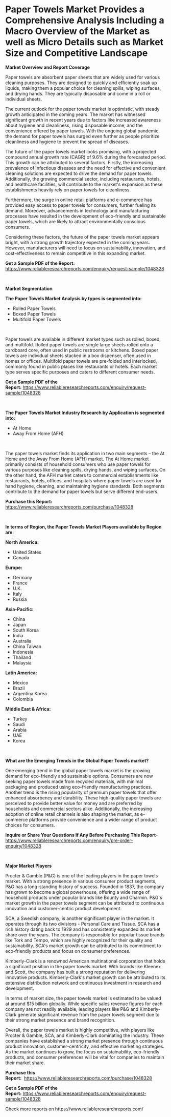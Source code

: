 <p><h1>Paper Towels Market Provides a Comprehensive Analysis Including a Macro Overview of the Market as well as Micro Details such as Market Size and Competitive Landscape</h1></p><p><strong>Market Overview and Report Coverage</strong></p>
<p><p>Paper towels are absorbent paper sheets that are widely used for various cleaning purposes. They are designed to quickly and efficiently soak up liquids, making them a popular choice for cleaning spills, wiping surfaces, and drying hands. They are typically disposable and come in a roll or individual sheets.</p><p>The current outlook for the paper towels market is optimistic, with steady growth anticipated in the coming years. The market has witnessed significant growth in recent years due to factors like increased awareness about hygiene and cleanliness, rising disposable income, and the convenience offered by paper towels. With the ongoing global pandemic, the demand for paper towels has surged even further as people prioritize cleanliness and hygiene to prevent the spread of diseases.</p><p>The future of the paper towels market looks promising, with a projected compound annual growth rate (CAGR) of 9.6% during the forecasted period. This growth can be attributed to several factors. Firstly, the increasing prevalence of infectious diseases and the need for effective and convenient cleaning solutions are expected to drive the demand for paper towels. Additionally, the growing commercial sector, including restaurants, hotels, and healthcare facilities, will contribute to the market's expansion as these establishments heavily rely on paper towels for cleanliness.</p><p>Furthermore, the surge in online retail platforms and e-commerce has provided easy access to paper towels for consumers, further fueling its demand. Moreover, advancements in technology and manufacturing processes have resulted in the development of eco-friendly and sustainable paper towels, which are likely to attract environmentally conscious consumers.</p><p>Considering these factors, the future of the paper towels market appears bright, with a strong growth trajectory expected in the coming years. However, manufacturers will need to focus on sustainability, innovation, and cost-effectiveness to remain competitive in this expanding market.</p></p>
<p><strong>Get a Sample PDF of the Report:</strong> <a href="https://www.reliableresearchreports.com/enquiry/request-sample/1048328">https://www.reliableresearchreports.com/enquiry/request-sample/1048328</a></p>
<p>&nbsp;</p>
<p><strong>Market Segmentation</strong></p>
<p><strong>The Paper Towels Market Analysis by types is segmented into:</strong></p>
<p><ul><li>Rolled Paper Towels</li><li>Boxed Paper Towels</li><li>Multifold Paper Towels</li></ul></p>
<p>&nbsp;</p>
<p><p>Paper towels are available in different market types such as rolled, boxed, and multifold. Rolled paper towels are single large sheets rolled onto a cardboard core, often used in public restrooms or kitchens. Boxed paper towels are individual sheets stacked in a box dispenser, often used in homes or offices. Multifold paper towels are pre-folded and interlocked, commonly found in public places like restaurants or hotels. Each market type serves specific purposes and caters to different consumer needs.</p></p>
<p><strong>Get a Sample PDF of the Report:</strong>&nbsp;<a href="https://www.reliableresearchreports.com/enquiry/request-sample/1048328">https://www.reliableresearchreports.com/enquiry/request-sample/1048328</a></p>
<p>&nbsp;</p>
<p><strong>The Paper Towels Market Industry Research by Application is segmented into:</strong></p>
<p><ul><li>At Home</li><li>Away From Home (AFH)</li></ul></p>
<p>&nbsp;</p>
<p><p>The paper towels market finds its application in two main segments – the At Home and the Away From Home (AFH) market. The At Home market primarily consists of household consumers who use paper towels for various purposes like cleaning spills, drying hands, and wiping surfaces. On the other hand, the AFH market caters to commercial establishments like restaurants, hotels, offices, and hospitals where paper towels are used for hand hygiene, cleaning, and maintaining hygiene standards. Both segments contribute to the demand for paper towels but serve different end-users.</p></p>
<p><strong>Purchase this Report:</strong>&nbsp; <a href="https://www.reliableresearchreports.com/purchase/1048328">https://www.reliableresearchreports.com/purchase/1048328</a></p>
<p>&nbsp;</p>
<p><strong>In terms of Region, the Paper Towels Market Players available by Region are:</strong></p>
<p>
    <p> <strong> North America: </strong>
        <ul>
            <li>United States</li>
            <li>Canada</li>
        </ul>
        </p> 
    <p> <strong> Europe: </strong>
        <ul>
            <li>Germany</li>
            <li>France</li>
            <li>U.K.</li>
            <li>Italy</li>
            <li>Russia</li>
        </ul>
        </p> 
    <p> <strong> Asia-Pacific: </strong>
        <ul>
            <li>China</li>
            <li>Japan</li>
            <li>South Korea</li>
            <li>India</li>
            <li>Australia</li>
            <li>China Taiwan</li>
            <li>Indonesia</li>
            <li>Thailand</li>
            <li>Malaysia</li>
        </ul>
        </p> 
    <p> <strong> Latin America: </strong>
        <ul>
            <li>Mexico</li>
            <li>Brazil</li>
            <li>Argentina Korea</li>
            <li>Colombia</li>
        </ul>
        </p> 
    <p> <strong> Middle East & Africa: </strong>
        <ul>
            <li>Turkey</li>
            <li>Saudi</li>
            <li>Arabia</li>
            <li>UAE</li>
            <li>Korea</li>
        </ul>
    </p>
    </p>
<p>&nbsp;</p>
<p><strong>What are the Emerging Trends in the Global Paper Towels market?</strong></p>
<p><p>One emerging trend in the global paper towels market is the growing demand for eco-friendly and sustainable options. Consumers are now seeking paper towels made from recycled materials, with minimal packaging and produced using eco-friendly manufacturing practices. Another trend is the rising popularity of premium paper towels that offer enhanced absorbency and durability. These high-quality paper towels are perceived to provide better value for money and are preferred by households and commercial sectors alike. Additionally, the increasing adoption of online retail channels is also shaping the market, as e-commerce platforms provide convenience and a wider range of product choices for consumers.</p></p>
<p><strong>Inquire or Share Your Questions If Any Before Purchasing This Report</strong>- <a href="https://www.reliableresearchreports.com/enquiry/pre-order-enquiry/1048328">https://www.reliableresearchreports.com/enquiry/pre-order-enquiry/1048328</a></p>
<p>&nbsp;</p>
<p><strong>Major Market Players</strong></p>
<p><p>Procter & Gamble (P&G) is one of the leading players in the paper towels market. With a strong presence in various consumer product segments, P&G has a long-standing history of success. Founded in 1837, the company has grown to become a global powerhouse, offering a wide range of household products under popular brands like Bounty and Charmin. P&G's market growth in the paper towels segment can be attributed to continuous innovation and customer-centric product development.</p><p>SCA, a Swedish company, is another significant player in the market. It operates through its two divisions - Personal Care and Tissue. SCA has a rich history dating back to 1929 and has consistently expanded its market share over the years. The company is responsible for popular tissue brands like Tork and Tempo, which are highly recognized for their quality and sustainability. SCA's market growth can be attributed to its commitment to eco-friendly products and focus on consumer preferences.</p><p>Kimberly-Clark is a renowned American multinational corporation that holds a significant position in the paper towels market. With brands like Kleenex and Scott, the company has built a strong reputation for delivering innovative products. Kimberly-Clark's market growth can be attributed to its extensive distribution network and continuous investment in research and development.</p><p>In terms of market size, the paper towels market is estimated to be valued at around $15 billion globally. While specific sales revenue figures for each company are not readily available, leading players like P&G and Kimberly-Clark generate significant revenue from the paper towels segment due to their strong market presence and brand recognition.</p><p>Overall, the paper towels market is highly competitive, with players like Procter & Gamble, SCA, and Kimberly-Clark dominating the industry. These companies have established a strong market presence through continuous product innovation, customer-centricity, and effective marketing strategies. As the market continues to grow, the focus on sustainability, eco-friendly products, and consumer preferences will be vital for companies to maintain their market share.</p></p>
<p><strong>Purchase this Report:</strong>&nbsp;&nbsp;<a href="https://www.reliableresearchreports.com/purchase/1048328">https://www.reliableresearchreports.com/purchase/1048328</a></p>
<p></p>
<p><strong>Get a Sample PDF of the Report:</strong>&nbsp;<a href="https://www.reliableresearchreports.com/enquiry/request-sample/1048328">https://www.reliableresearchreports.com/enquiry/request-sample/1048328</a></p>
<p>Check more reports on https://www.reliableresearchreports.com/</p>